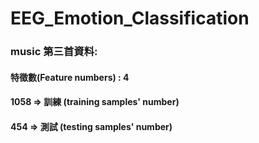 # EEG_Emotion_Classification



### music 第三首資料:
#### 特徵數(Feature numbers) : 4
#### 1058 => 訓練 (training samples' number)
#### 454 => 測試 (testing samples' number)


